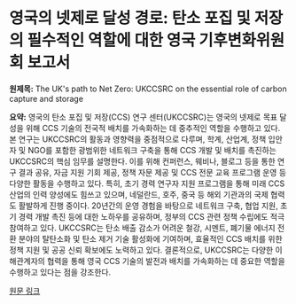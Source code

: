 # 영국의 넷제로 달성 경로: 탄소 포집 및 저장의 필수적인 역할에 대한 영국 기후변화위원회 보고서

**원제목:** The UK's path to Net Zero: UKCCSRC on the essential role of carbon capture and storage

**요약:** 영국의 탄소 포집 및 저장(CCS) 연구 센터(UKCCSRC)는 영국의 넷제로 목표 달성을 위해 CCS 기술의 전국적 배치를 가속화하는 데 중추적인 역할을 수행하고 있다.  본 연구는 UKCCSRC의 활동과 영향력을 중점적으로 다루며,  학계, 산업계, 정책 입안자 및 NGO를 포함한 광범위한 네트워크 구축을 통해 CCS 개발 및 배치를 촉진하는 UKCCSRC의 핵심 임무를 설명한다.  이를 위해 컨퍼런스, 웨비나, 블로그 등을 통한 연구 결과 공유, 자금 지원 기회 제공,  정책 자문 제공 및 CCS 전문 교육 프로그램 운영 등 다양한 활동을 수행하고 있다.  특히,  초기 경력 연구자 지원 프로그램을 통해 미래 CCS 산업의 인력 양성에도 힘쓰고 있으며, 네덜란드, 호주, 중국 등 해외 기관과의 국제 협력도 활발하게 진행 중이다.  20년간의 운영 경험을 바탕으로 네트워크 구축, 협업 지원, 초기 경력 개발 촉진 등에 대한 노하우를 공유하며,  정부의 CCS 관련 정책 수립에도 적극 참여하고 있다.  UKCCSRC는 탄소 배출 감소가 어려운 철강, 시멘트, 폐기물 에너지 전환 분야의 탈탄소화 및 탄소 제거 기술 활성화에 기여하며, 효율적인 CCS 배치를 위한 정책 지원 및 공공 신뢰 확보에도 노력하고 있다.  결론적으로, UKCCSRC는 다양한 이해관계자의 협력을 통해 영국 CCS 기술의 발전과 배치를 가속화하는 데 중요한 역할을 수행하고 있다는 점을 강조한다.

[원문 링크](https://www.innovationnewsnetwork.com/ukccsrc-on-the-essential-role-of-carbon-capture-and-storage/60047/)

